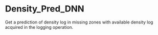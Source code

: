 # Density_Pred_DNN
Get a prediction of density log in missing zones with available density log acquired in the logging operation.
